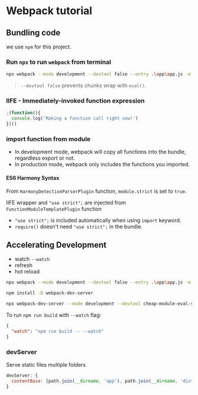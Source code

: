 # Webpack tutorial

## Bundling code

we use `npm` for this project.

### Run `npx` to run `webpack` from terminal

```bash
npx webpack --mode development --devtool false --entry .\app\app.js -o .\dist\app.bundle.js
```

> `--devtool false` prevents chunks wrap with `eval()`.

### **IIFE** - Immediately-invoked function expression

```javascript
;(function(){
  console.log('Making a function call right now!')
})()
```

### import function from module

* In development mode, webpack will copy all functions into the bundle, regardless export or not.
* In production mode, webpack only includes the functions you imported.

#### ES6 Harmony Syntax

From `HarmonyDetectionParserPlugin` function, `module.strict` is set to `true`.

IIFE wrapper and `"use strict";` are injected from `FunctionModuleTemplatePlugin` function

* `"use strict";` is included automatically when using `import` keyword.
* `require()` doesn't need `"use strict";` in the bundle.

## Accelerating Development

* watch `--watch`
* refresh
* hot reload

```bash
npx webpack --mode development --devtool false --entry .\app\app.js -o .\dist\app.bundle.js --watch
```

```bash
npm install -D webpack-dev-server

npx webpack-dev-server --mode development --devtool cheap-module-eval-source-map --entry .\app\app.js -o .\dist\app.bundle.js
```

To run `npm run build` with `--watch` flag:

```json
{
  "watch": "npm run build -- --watch"
}
```

### devServer

Serve static files multiple folders

```javascript
devServer: {
  contentBase: [path.join(__dirname, 'app'), path.join(__dirname, 'dist')]
}
```
